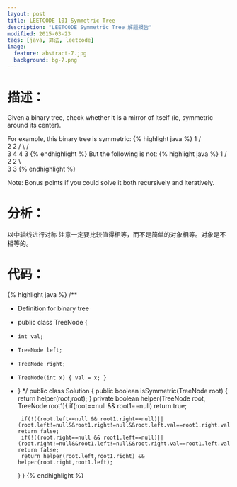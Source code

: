 ```yaml
---
layout: post
title: LEETCODE 101 Symmetric Tree
description: "LEETCODE Symmetric Tree 解题报告"
modified: 2015-03-23
tags: [java, 算法, leetcode]
image:
  feature: abstract-7.jpg
  background: bg-7.png
---
```


# 描述：
Given a binary tree, check whether it is a mirror of itself (ie, symmetric around its center).

For example, this binary tree is symmetric:
{% highlight java %}
    1
   / \
  2   2
 / \ / \
3  4 4  3
{% endhighlight %}
But the following is not:
{% highlight java %}
    1
   / \
  2   2
   \   \
   3    3
{% endhighlight %}
<!--more-->

Note:
Bonus points if you could solve it both recursively and iteratively.

# 分析：
以中轴线进行对称
注意一定要比较值得相等，而不是简单的对象相等。对象是不相等的。

# 代码：
{% highlight java %}
/**
 * Definition for binary tree
 * public class TreeNode {
 *     int val;
 *     TreeNode left;
 *     TreeNode right;
 *     TreeNode(int x) { val = x; }
 * }
 */
public class Solution {
    public boolean isSymmetric(TreeNode root) {
        return helper(root,root);
    }
    private boolean helper(TreeNode root, TreeNode root1){
        if(root==null && root1==null) return true;

        if(!((root.left==null && root1.right==null)||(root.left!=null&&root1.right!=null&&root.left.val==root1.right.val))) return false;
        if(!((root.right==null && root1.left==null)||(root.right!=null&&root1.left!=null&&root.right.val==root1.left.val))) return false;
        return helper(root.left,root1.right) && helper(root.right,root1.left);
    }
}
{% endhighlight %}
